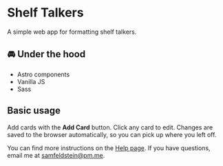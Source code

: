 # Shelf Talkers

A simple web app for formatting shelf talkers.

## 🚘 Under the hood

- Astro components
- Vanilla JS
- Sass

## Basic usage

Add cards with the <b>Add Card</b> button. Click any card to edit. Changes are saved to the browser automatically, so you can pick up where you left off.

You can find more instructions on the [Help page](https://shelftalkers.samfeldstein.xyz/help/). If you have questions, email me at [samfeldstein@pm.me](mailto:samfeldstein@pm.me).

